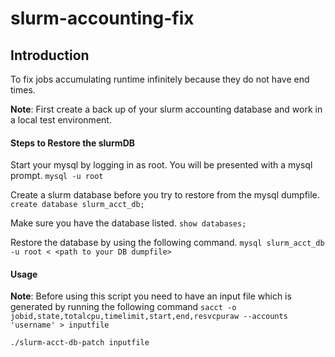 # slurm-accounting-fix
## Introduction

To fix jobs accumulating runtime infinitely because they do not have end times.


**Note**: First create a back up of your slurm accounting database and work in a local test environment.

#### Steps to Restore the slurmDB
Start your mysql by logging in as root. You will be presented with a mysql prompt.
`mysql -u root`

Create a slurm database before you try to restore from the mysql dumpfile.
`create database slurm_acct_db;`

Make sure you have the database listed.
`show databases;`

Restore the database by using the following command.
`mysql slurm_acct_db -u root < <path to your DB dumpfile>`

#### Usage
**Note**: Before using this script you need to have an input file which is generated by running the following command 
`sacct -o jobid,state,totalcpu,timelimit,start,end,resvcpuraw --accounts 'username' > inputfile`

`./slurm-acct-db-patch inputfile` 
